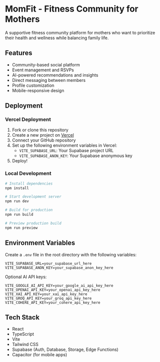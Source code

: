# MomFit - Fitness Community for Mothers

A supportive fitness community platform for mothers who want to prioritize their health and wellness while balancing family life.

## Features

- Community-based social platform
- Event management and RSVPs
- AI-powered recommendations and insights
- Direct messaging between members
- Profile customization
- Mobile-responsive design

## Deployment

### Vercel Deployment

1. Fork or clone this repository
2. Create a new project on [Vercel](https://vercel.com)
3. Connect your GitHub repository
4. Set up the following environment variables in Vercel:
   - `VITE_SUPABASE_URL`: Your Supabase project URL
   - `VITE_SUPABASE_ANON_KEY`: Your Supabase anonymous key
5. Deploy!

### Local Development

```bash
# Install dependencies
npm install

# Start development server
npm run dev

# Build for production
npm run build

# Preview production build
npm run preview
```

## Environment Variables

Create a `.env` file in the root directory with the following variables:

```
VITE_SUPABASE_URL=your_supabase_url_here
VITE_SUPABASE_ANON_KEY=your_supabase_anon_key_here
```

Optional AI API keys:
```
VITE_GOOGLE_AI_API_KEY=your_google_ai_api_key_here
VITE_OPENAI_API_KEY=your_openai_api_key_here
VITE_XAI_API_KEY=your_xai_api_key_here
VITE_GROQ_API_KEY=your_groq_api_key_here
VITE_COHERE_API_KEY=your_cohere_api_key_here
```

## Tech Stack

- React
- TypeScript
- Vite
- Tailwind CSS
- Supabase (Auth, Database, Storage, Edge Functions)
- Capacitor (for mobile apps)